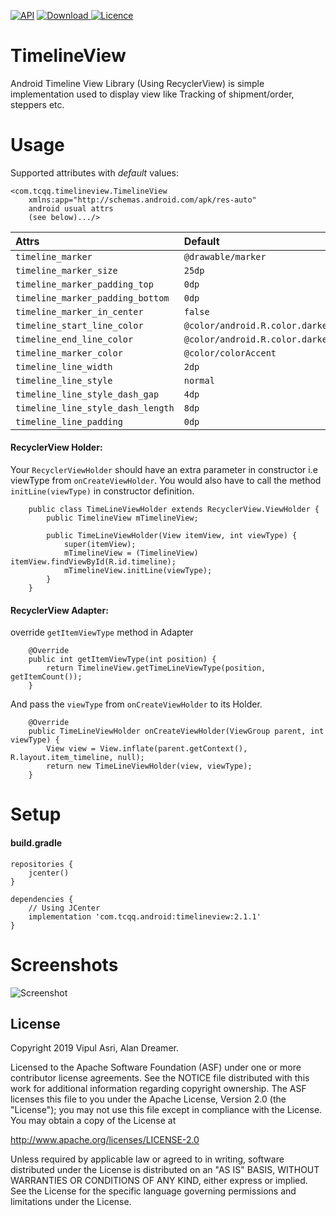 [![API](https://img.shields.io/badge/API-17%2B-brightgreen.svg?style=flat)](https://android-arsenal.com/api?level=17)
[ ![Download](https://api.bintray.com/packages/tcqq/android/timelineview/images/download.svg?version=2.1.1) ](https://bintray.com/tcqq/android/timelineview/2.1.0/link)
[![Licence](https://img.shields.io/badge/Licence-Apache2-blue.svg)](http://www.apache.org/licenses/LICENSE-2.0)

# TimelineView

Android Timeline View Library (Using RecyclerView) is simple implementation used to display view like Tracking of shipment/order, steppers etc.

# Usage
Supported attributes with _default_ values:
``` 
<com.tcqq.timelineview.TimelineView
    xmlns:app="http://schemas.android.com/apk/res-auto"
    android usual attrs
    (see below).../>
```
|**Attrs**|**Default** |
|:---|:---|
| `timeline_marker` | `@drawable/marker`
| `timeline_marker_size` | `25dp`
| `timeline_marker_padding_top` | `0dp`
| `timeline_marker_padding_bottom` | `0dp`
| `timeline_marker_in_center` | `false`
| `timeline_start_line_color` | `@color/android.R.color.darker_gray`
| `timeline_end_line_color` | `@color/android.R.color.darker_gray`
| `timeline_marker_color` | `@color/colorAccent`
| `timeline_line_width` | `2dp`
| `timeline_line_style` | `normal`
| `timeline_line_style_dash_gap` | `4dp`
| `timeline_line_style_dash_length` | `8dp`
| `timeline_line_padding` | `0dp`

#### RecyclerView Holder:

   Your `RecyclerViewHolder` should have an extra parameter in constructor i.e viewType from `onCreateViewHolder`. You would also have to call the method `initLine(viewType)` in constructor definition.
 
```
    public class TimeLineViewHolder extends RecyclerView.ViewHolder {
        public TimelineView mTimelineView;

        public TimeLineViewHolder(View itemView, int viewType) {
            super(itemView);
            mTimelineView = (TimelineView) itemView.findViewById(R.id.timeline);
            mTimelineView.initLine(viewType);
        }
    }
```

#### RecyclerView Adapter:

   override `getItemViewType` method in Adapter
 
```
    @Override
    public int getItemViewType(int position) {
        return TimelineView.getTimeLineViewType(position, getItemCount());
    }
```
   And pass the `viewType` from `onCreateViewHolder` to its Holder.
   
```
    @Override
    public TimeLineViewHolder onCreateViewHolder(ViewGroup parent, int viewType) {
        View view = View.inflate(parent.getContext(), R.layout.item_timeline, null);
        return new TimeLineViewHolder(view, viewType);
    }

```

# Setup
#### build.gradle
```
repositories {
    jcenter()
}
```
```
dependencies {
    // Using JCenter
    implementation 'com.tcqq.android:timelineview:2.1.1'
}
```

# Screenshots

![Screenshot](/screenshots/screenshot.png)

License
-------

Copyright 2019 Vipul Asri, Alan Dreamer.

Licensed to the Apache Software Foundation (ASF) under one or more contributor
license agreements.  See the NOTICE file distributed with this work for
additional information regarding copyright ownership.  The ASF licenses this
file to you under the Apache License, Version 2.0 (the "License"); you may not
use this file except in compliance with the License.  You may obtain a copy of
the License at

  http://www.apache.org/licenses/LICENSE-2.0

Unless required by applicable law or agreed to in writing, software
distributed under the License is distributed on an "AS IS" BASIS, WITHOUT
WARRANTIES OR CONDITIONS OF ANY KIND, either express or implied.  See the
License for the specific language governing permissions and limitations under
the License.
